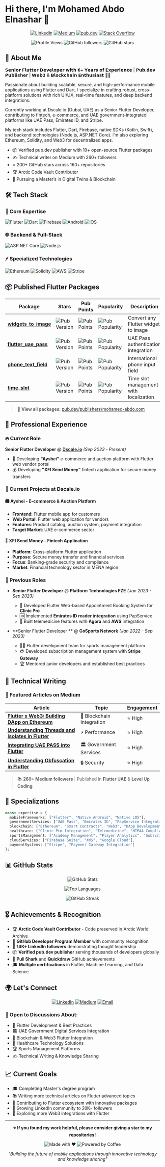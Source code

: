 # Hi there, I'm Mohamed Abdo Elnashar 👋

<div align="center">

[![LinkedIn](https://img.shields.io/badge/LinkedIn-0077B5?style=for-the-badge&logo=linkedin&logoColor=white)](https://linkedin.com/in/mohamed-abdo95)
[![Medium](https://img.shields.io/badge/Medium-12100E?style=for-the-badge&logo=medium&logoColor=white)](https://medium.com/@mohamed-abdo)
[![pub.dev](https://img.shields.io/badge/pub.dev-02569B?style=for-the-badge&logo=dart&logoColor=white)](https://pub.dev/publishers/mohamed-abdo.com/packages)
[![Stack Overflow](https://img.shields.io/badge/Stack_Overflow-FE7A16?style=for-the-badge&logo=stack-overflow&logoColor=white)](https://stackoverflow.com/users/10301565/mohamed-abdo)

![Profile Views](https://komarev.com/ghpvc/?username=MohamedAbd0&color=blue&style=flat-square)
![GitHub followers](https://img.shields.io/github/followers/MohamedAbd0?style=social)
![GitHub stars](https://img.shields.io/github/stars/MohamedAbd0?style=social)

</div>

## 🚀 About Me

𝗦𝗲𝗻𝗶𝗼𝗿 𝗙𝗹𝘂𝘁𝘁𝗲𝗿 𝗗𝗲𝘃𝗲𝗹𝗼𝗽𝗲𝗿 𝘄𝗶𝘁𝗵 𝟲+ 𝗬𝗲𝗮𝗿𝘀 𝗼𝗳 𝗘𝘅𝗽𝗲𝗿𝗶𝗲𝗻𝗰𝗲 | 𝗣𝘂𝗯.𝗱𝗲𝘃 𝗣𝘂𝗯𝗹𝗶𝘀𝗵𝗲𝗿 | 𝗪𝗲𝗯𝟯 & 𝗕𝗹𝗼𝗰𝗸𝗰𝗵𝗮𝗶𝗻 𝗘𝗻𝘁𝗵𝘂𝘀𝗶𝗮𝘀𝘁 💙🚀

Passionate about building scalable, secure, and high-performance mobile applications using Flutter and Dart. I specialize in crafting robust, cross-platform solutions with rich UI/UX, real-time features, and deep backend integrations.

Currently working at Dscale.io (Dubai, UAE) as a Senior Flutter Developer, contributing to fintech, e-commerce, and UAE government-integrated platforms like UAE Pass, Emirates ID, and Stripe.

My tech stack includes Flutter, Dart, Firebase, native SDKs (Kotlin, Swift), and backend technologies (Node.js, ASP.NET Core). I’m also exploring Ethereum, Solidity, and Web3 for decentralized apps.

- 📦 Verified pub.dev publisher with 10+ open-source Flutter packages
- ✍️ Technical writer on Medium with 260+ followers
- ⭐ 200+ GitHub stars across 160+ repositories
- 🏆 Arctic Code Vault Contributor
- 🧠 Pursuing a Master’s in Digital Twins & Blockchain

## 🛠️ Tech Stack

### 🎯 Core Expertise
![Flutter](https://img.shields.io/badge/Flutter-02569B?style=for-the-badge&logo=flutter&logoColor=white)
![Dart](https://img.shields.io/badge/Dart-0175C2?style=for-the-badge&logo=dart&logoColor=white)
![Firebase](https://img.shields.io/badge/Firebase-039BE5?style=for-the-badge&logo=Firebase&logoColor=white)
![Android](https://img.shields.io/badge/Android-3DDC84?style=for-the-badge&logo=android&logoColor=white)
![iOS](https://img.shields.io/badge/iOS-000000?style=for-the-badge&logo=ios&logoColor=white)

### 🌐 Backend & Full-Stack
![ASP.NET Core](https://img.shields.io/badge/.NET-5C2D91?style=for-the-badge&logo=.net&logoColor=white)
![Node.js](https://img.shields.io/badge/Node.js-43853D?style=for-the-badge&logo=node.js&logoColor=white)

### ⚡ Specialized Technologies
![Ethereum](https://img.shields.io/badge/Ethereum-3C3C3D?style=for-the-badge&logo=Ethereum&logoColor=white)
![Solidity](https://img.shields.io/badge/Solidity-%23363636.svg?style=for-the-badge&logo=solidity&logoColor=white)
![AWS](https://img.shields.io/badge/AWS-%23FF9900.svg?style=for-the-badge&logo=amazon-aws&logoColor=white)
![Stripe](https://img.shields.io/badge/Stripe-626CD9?style=for-the-badge&logo=Stripe&logoColor=white)

## 📦 Published Flutter Packages

<div align="center">

| Package | Stars | Pub Points | Popularity | Description |
|---------|-------|------------|------------|-------------|
| [**widgets_to_image**](https://pub.dev/packages/widgets_to_image) | ![Pub Version](https://img.shields.io/pub/v/widgets_to_image) | ![Pub Points](https://img.shields.io/pub/points/widgets_to_image) | ![Pub Popularity](https://img.shields.io/pub/popularity/widgets_to_image) | Convert any Flutter widget to image |
| [**flutter_uae_pass**](https://pub.dev/packages/flutter_uae_pass) | ![Pub Version](https://img.shields.io/pub/v/flutter_uae_pass) | ![Pub Points](https://img.shields.io/pub/points/flutter_uae_pass) | ![Pub Popularity](https://img.shields.io/pub/popularity/flutter_uae_pass) | UAE Pass authentication integration |
| [**phone_text_field**](https://pub.dev/packages/phone_text_field) | ![Pub Version](https://img.shields.io/pub/v/phone_text_field) | ![Pub Points](https://img.shields.io/pub/points/phone_text_field) | ![Pub Popularity](https://img.shields.io/pub/popularity/phone_text_field) | International phone input field |
| [**time_slot**](https://pub.dev/packages/time_slot) | ![Pub Version](https://img.shields.io/pub/v/time_slot) | ![Pub Points](https://img.shields.io/pub/points/time_slot) | ![Pub Popularity](https://img.shields.io/pub/popularity/time_slot) | Time slot management with localization |

</div>

> 📖 **View all packages:** [pub.dev/publishers/mohamed-abdo.com](https://pub.dev/publishers/mohamed-abdo.com/packages)

## 🏢 Professional Experience

### 🔥 Current Role
**Senior Flutter Developer** @ [**Dscale.io**](https://dscale.io) *(Sep 2023 - Present)*
- 🛒 Developing **"Ayshei"** e-commerce and auction platform with Flutter web vendor portal
- 💰 Developing **"XFI Send Money"** fintech application for secure money transfers

### 🎯 Current Projects at Dscale.io

#### 🛍️ Ayshei - E-commerce & Auction Platform
- **Frontend**: Flutter mobile app for customers
- **Web Portal**: Flutter web application for vendors
- **Features**: Product catalog, auction system, payment integration
- **Target Market**: UAE e-commerce sector

#### 💸 XFI Send Money - Fintech Application  
- **Platform**: Cross-platform Flutter application
- **Purpose**: Secure money transfer and financial services
- **Focus**: Banking-grade security and compliance
- **Market**: Financial technology sector in MENA region

### 💼 Previous Roles
- **Senior Flutter Developer** @ **Platform Technologies FZE** *(Jan 2023 - Sep 2023)*
  - 🏥 Developed Flutter Web-based Appointment Booking System for **Clinic Pro**
  - 🆔 Implemented **Emirates ID reader integration** using PapService
  - 🎥 Built telemedicine features with **Agora** and **AWS** integration

- **Senior Flutter Developer ** @ **GoSports Network** *(Jan 2022 - Sep 2023)*
  - 👨‍💼 Flutter development team for sports management platform
  - 💳 Developed subscription management system with **Stripe Gateway**
  - 🏆 Mentored junior developers and established best practices

## 📝 Technical Writing

### 🌟 Featured Articles on Medium

<div align="center">

| Article | Topic | Engagement |
|---------|--------|------------|
| [**Flutter x Web3: Building DApp on Ethereum**](https://medium.com/@mohamed-abdo) | 🔗 Blockchain Integration | ⭐ High |
| [**Understanding Threads and Isolates in Flutter**](https://medium.com/@mohamed-abdo) | ⚡ Performance | ⭐ High |
| [**Integrating UAE PASS into Flutter**](https://medium.com/@mohamed-abdo) | 🏛️ Government Services | ⭐ High |
| [**Understanding Obfuscation in Flutter**](https://medium.com/@mohamed-abdo) | 🔒 Security | ⭐ High |

</div>

> 📚 **260+ Medium followers** | Published in **Flutter UAE** & **Level Up Coding**

## 🎯 Specializations

```typescript
const expertise = {
  mobileFrameworks: ["Flutter", "Native Android", "Native iOS"],
  governmentServices: ["UAE Pass", "Emirates ID", "PapService Integration"],
  blockchain: ["Ethereum", "Smart Contracts", "Web3", "DApp Development"],
  healthcare: ["Clinic Pro Integration", "Telemedicine", "HIPAA Compliance"],
  sportsManagement: ["Academy Management", "Player Analytics", "Subscription Systems"],
  cloudServices: ["Firebase Suite", "AWS", "Google Cloud"],
  paymentSystems: ["Stripe", "Payment Gateway Integration"]
};
```

## 📊 GitHub Stats

<div align="center">

![GitHub Stats](https://github-readme-stats.vercel.app/api?username=MohamedAbd0&show_icons=true&theme=radical&hide_border=true)

![Top Languages](https://github-readme-stats.vercel.app/api/top-langs/?username=MohamedAbd0&layout=compact&theme=radical&hide_border=true)

![GitHub Streak](https://github-readme-streak-stats.herokuapp.com/?user=MohamedAbd0&theme=radical&hide_border=true)

</div>

## 🎖️ Achievements & Recognition

- 🏆 **Arctic Code Vault Contributor** - Code preserved in Arctic World Archive
- 🥇 **GitHub Developer Program Member** with community recognition
- 📱 **14K+ LinkedIn followers** demonstrating thought leadership
- 📦 **Verified pub.dev publisher** serving thousands of developers globally
- 🌟 **Pull Shark** and **Quickdraw** GitHub achievements
- 🎓 **Multiple certifications** in Flutter, Machine Learning, and Data Science

## 🌍 Let's Connect

<div align="center">

[![LinkedIn](https://img.shields.io/badge/LinkedIn-Connect-0077B5?style=for-the-badge&logo=linkedin)](https://linkedin.com/in/mohamed-abdo95)
[![Medium](https://img.shields.io/badge/Medium-Follow-12100E?style=for-the-badge&logo=medium)](https://medium.com/@mohamed-abdo)
[![Email](https://img.shields.io/badge/Email-Contact-D14836?style=for-the-badge&logo=gmail&logoColor=white)](mailto:mohamed_abdo95@outlook.com)

</div>

### 💬 Open to Discussions About:
- 📱 Flutter Development & Best Practices
- 🏛️ UAE Government Digital Services Integration
- 🔗 Blockchain & Web3 Flutter Integration
- 🏥 Healthcare Technology Solutions
- 🏆 Sports Management Platforms
- ✍️ Technical Writing & Knowledge Sharing

## 📈 Current Goals

- 🎓 Completing Master's degree program
- 📚 Writing more technical articles on Flutter advanced topics
- 🚀 Contributing to Flutter ecosystem with innovative packages
- 🌟 Growing LinkedIn community to 20K+ followers
- 🔗 Exploring more Web3 integrations with Flutter

---

<div align="center">

**⭐ If you found my work helpful, please consider giving a star to my repositories!**

![Made with ❤️](https://img.shields.io/badge/Made%20with-❤️-red?style=for-the-badge)
![Powered by Coffee](https://img.shields.io/badge/Powered%20by-☕-brown?style=for-the-badge)

*"Building the future of mobile applications through innovative technology and knowledge sharing"*

</div>
